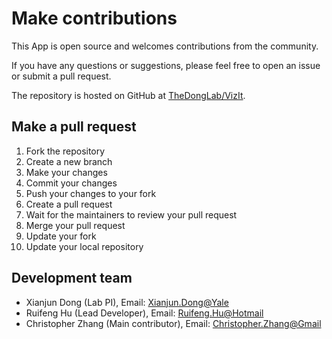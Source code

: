 # Make contributions
This App is open source and welcomes contributions from the community. 

If you have any questions or suggestions, please feel free to open an issue or submit a pull request.

The repository is hosted on GitHub at [TheDongLab/VizIt](https://github.com/TheDongLab/VizIt).

## Make a pull request
1. Fork the repository
2. Create a new branch
3. Make your changes
4. Commit your changes
5. Push your changes to your fork
6. Create a pull request
7. Wait for the maintainers to review your pull request
8. Merge your pull request
9. Update your fork
10. Update your local repository

## Development team
- Xianjun Dong (Lab PI), Email: [Xianjun.Dong@Yale](mailto:xianjun.dong@yale.edu)
- Ruifeng Hu (Lead Developer), Email: [Ruifeng.Hu@Hotmail](mailto:huruifeng.cn@hotmail.com)
- Christopher Zhang (Main contributor), Email: [Christopher.Zhang@Gmail](mailto:christopherzhang4956@gmail.com)
